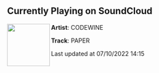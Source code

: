 ## Currently Playing on SoundCloud

[<img align="left" width="100" src="https://i1.sndcdn.com/artworks-CVVu5r9iNshmX4h7-XboUSA-t500x500.jpg">](https://soundcloud.com/codeinenwine/paper)

**Artist**: CODEWINE 

**Track**: PAPER

Last updated at 07/10/2022 14:15

